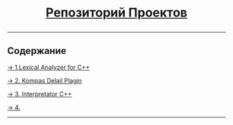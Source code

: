 # <p align="center">[ Репозиторий Проектов ](https://github.com/NikitaIT/Projects/)</p>

---

## Содержание 
    
[-> 1.Lexical Analyzer for C++ ](https://github.com/NikitaIT/Projects/blob/master/Lexical%20Analyzer%20for%20C%2B%2B/README.md)
    
[-> 2. Kompas Delail Plagin](https://github.com/NikitaIT/Projects/blob/master/Kompas%20Delail%20Plagin/README.md)
    
[-> 3. Interpretator C++](https://github.com/NikitaIT/Projects/blob/master/Interpretator%20C%2B%2B/README.md)
    
[-> 4. ](#)
    

---